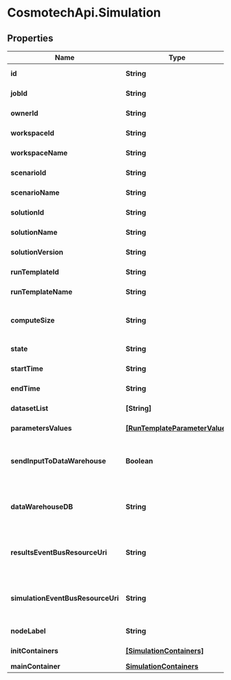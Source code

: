 # CosmotechApi.Simulation

## Properties

Name | Type | Description | Notes
------------ | ------------- | ------------- | -------------
**id** | **String** | the Simulation | [optional] [readonly] 
**jobId** | **String** | the Platform compute cluster Job Id | [optional] [readonly] 
**ownerId** | **String** | the user id which own this simulation | [optional] [readonly] 
**workspaceId** | **String** | the Workspace Id | [optional] [readonly] 
**workspaceName** | **String** | the Workspace name | [optional] [readonly] 
**scenarioId** | **String** | the Scenario Id | [optional] [readonly] 
**scenarioName** | **String** | the Scenario name | [optional] [readonly] 
**solutionId** | **String** | the Solution Id | [optional] [readonly] 
**solutionName** | **String** | the Solution name | [optional] [readonly] 
**solutionVersion** | **String** | the Solution version | [optional] [readonly] 
**runTemplateId** | **String** | the Solution Run Template id | [optional] [readonly] 
**runTemplateName** | **String** | the Run Template name | [optional] [readonly] 
**computeSize** | **String** | the compute size needed for this Analysis. Standard sizes are basic and highcpu. Default is basic | [optional] [readonly] 
**state** | **String** | the Simulation state | [optional] [readonly] 
**startTime** | **String** | the Simulation start Date Time | [optional] [readonly] 
**endTime** | **String** | the Simulation end Date Time | [optional] [readonly] 
**datasetList** | **[String]** | the list of Dataset Id associated to this Analysis | [optional] [readonly] 
**parametersValues** | [**[RunTemplateParameterValue]**](RunTemplateParameterValue.md) | the list of Run Template parameters values | [optional] [readonly] 
**sendInputToDataWarehouse** | **Boolean** | whether or not the Dataset values and the input parameters values are send to the DataWarehouse prior to Simulation Run | [optional] [readonly] 
**dataWarehouseDB** | **String** | the DataWarehouse database name to send data if sendInputToDataWarehouse is set | [optional] 
**resultsEventBusResourceUri** | **String** | the event bus which receive Workspace Simulation results messages. Message won&#39;t be send if this is not set | [optional] 
**simulationEventBusResourceUri** | **String** | the event bus which receive Workspace Simulation events messages. Message won&#39;t be send if this is not set | [optional] 
**nodeLabel** | **String** | the node label request | [optional] [readonly] 
**initContainers** | [**[SimulationContainers]**](SimulationContainers.md) | the list of init containers | [optional] [readonly] 
**mainContainer** | [**SimulationContainers**](SimulationContainers.md) |  | [optional] 


